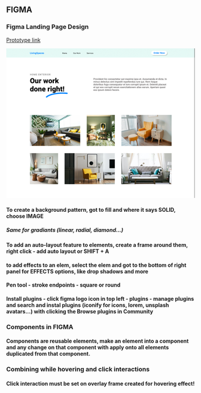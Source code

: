 ## FIGMA
### Figma Landing Page Design

[Prototype link](https://www.figma.com/file/zdt9qudRfk9x6Bn4HJpAsv/Figma-2021-Crash-Course-by-Exampe?node-id=0%3A1 "Figma 2021 Crash Course by Example")

![Image](https://github.com/SinisaVukmirovic/FIGMA-2021-Crash-Course-by-Example/blob/main/preview.png)

#### To create a background pattern, got to fill and where it says SOLID, choose IMAGE
##### Same for gradiants (linear, radial, diamond...)

#### To add an auto-layout feature to elements, create a frame around them, right click - add auto layout or SHIFT + A

#### to add effects to an elem, select the elem and got to the bottom of right panel for EFFECTS options, like drop shadows and more    

#### Pen tool - stroke endpoints - square or round

#### Install plugins - click figma logo icon in top left - plugins - manage plugins and search and instal plugins (iconify for icons, lorem, unsplash avatars...) with clicking the Browse plugins in Community

### Components in FIGMA
#### Components are reusable elements, make an element into a component and any change on that component with apply onto all elements duplicated from that component. 

### Combining while hovering and click interactions
#### Click interaction must be set on overlay frame created for hovering effect!